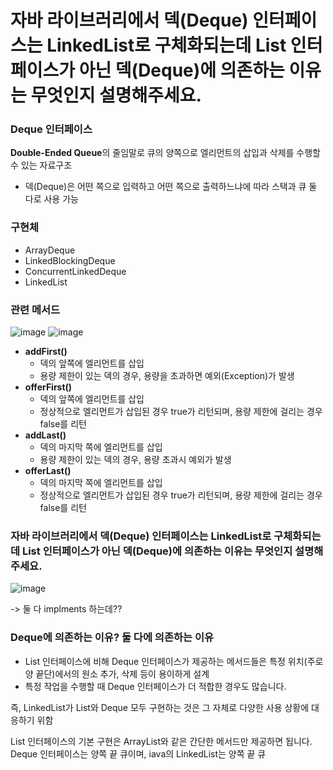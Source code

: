 # 자바 라이브러리에서 덱(Deque) 인터페이스는 LinkedList로 구체화되는데 List 인터페이스가 아닌 덱(Deque)에 의존하는 이유는 무엇인지 설명해주세요.

### Deque 인터페이스

**Double-Ended Queue**의 줄임말로 큐의 양쪽으로 엘리먼트의 삽입과 삭제를 수행할 수 있는 자료구조

- 덱(Deque)은 어떤 쪽으로 입력하고 어떤 쪽으로 출력하느냐에 따라 스택과 큐 둘 다로 사용 가능

### 구현체

- ArrayDeque
- LinkedBlockingDeque
- ConcurrentLinkedDeque
- LinkedList

### 관련 메서드

![image](https://github.com/jminkkk/TIL/assets/102847513/34ff3294-85ca-4a10-b459-9e8eb03688e0)
![image](https://github.com/jminkkk/TIL/assets/102847513/45a3a14f-54d7-487b-8e96-ef322a5f2335)


- **addFirst()**
    - 덱의 앞쪽에 엘리먼트를 삽입
    - 용량 제한이 있는 덱의 경우, 용량을 초과하면 예외(Exception)가 발생
- **offerFirst()**
    - 덱의 앞쪽에 엘리먼트를 삽입
    - 정상적으로 엘리먼트가 삽입된 경우 true가 리턴되며, 용량 제한에 걸리는 경우 false를 리턴
- **addLast()**
    - 덱의 마지막 쪽에 엘리먼트를 삽입
    - 용량 제한이 있는 덱의 경우, 용량 초과시 예외가 발생
- **offerLast()**
    - 덱의 마지막 쪽에 엘리먼트를 삽입
    - 정상적으로 엘리먼트가 삽입된 경우 true가 리턴되며, 용량 제한에 걸리는 경우 false를 리턴

### 자바 라이브러리에서 덱(Deque) 인터페이스는 LinkedList로 구체화되는데 List 인터페이스가 아닌 덱(Deque)에 의존하는 이유는 무엇인지 설명해주세요.

![image](https://github.com/jminkkk/TIL/assets/102847513/47d4d7fc-9814-4d82-8f11-866ee4906ffa)

-> 둘 다 implments 하는데??

### Deque에 의존하는 이유? 둘 다에 의존하는 이유

- List 인터페이스에 비해 Deque 인터페이스가 제공하는 메서드들은 특정 위치(주로 양 끝단)에서의 원소 추가, 삭제 등이 용이하게 설계
- 특정 작업을 수행할 때 Deque 인터페이스가 더 적합한 경우도 많습니다.

즉, LinkedList가 List와 Deque 모두 구현하는 것은 그 자체로 다양한 사용 상황에 대응하기 위함

List 인터페이스의 기본 구현은 ArrayList와 같은 간단한 메서드만 제공하면 됩니다. Deque 인터페이스는 양쪽 끝 큐이며, iava의 LinkedList는 양쪽 끝 큐